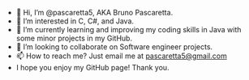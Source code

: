 - 👋 Hi, I’m @pascaretta5, AKA Bruno Pascaretta.
- 👀 I’m interested in C, C#, and Java.
- 🌱 I’m currently learning and improving my coding skills in Java with some minor projects in my GitHub.
- 💞️ I’m looking to collaborate on Software engineer projects.
- 📫 How to reach me? Just email me at pascaretta5@gmail.com
- I hope you enjoy my GitHub page! Thank you.

<!---
pascaretta5/pascaretta5 is a ✨ special ✨ repository because its `README.md` (this file) appears on your GitHub profile.
You can click the Preview link to take a look at your changes.
--->
